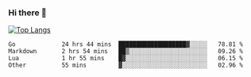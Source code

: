 ### Hi there 👋

<!--
**3Xpl0it3r/3Xpl0it3r** is a ✨ _special_ ✨ repository because its `README.md` (this file) appears on your GitHub profile.

Here are some ideas to get you started:

- 🔭 I’m currently working on ...
- 🌱 I’m currently learning ...
- 👯 I’m looking to collaborate on ...
- 🤔 I’m looking for help with ...
- 💬 Ask me about ...
- 📫 How to reach me: ...
- 😄 Pronouns: ...
- ⚡ Fun fact: ...
-->


[![Top Langs](https://github-readme-stats.vercel.app/api/top-langs/?username=3Xpl0it3r&layout=compact)](https://github.com/3Xpl0it3r/3Xpl0it3r)

<!--START_SECTION:waka-->

```text
Go             24 hrs 44 mins  ███████████████████▓░░░░░   78.81 %
Markdown       2 hrs 54 mins   ██▒░░░░░░░░░░░░░░░░░░░░░░   09.26 %
Lua            1 hr 55 mins    █▓░░░░░░░░░░░░░░░░░░░░░░░   06.15 %
Other          55 mins         ▓░░░░░░░░░░░░░░░░░░░░░░░░   02.96 %
```

<!--END_SECTION:waka-->
